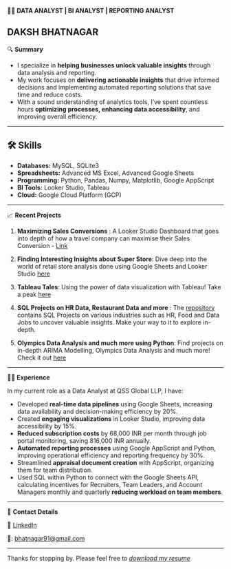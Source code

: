 🕵🏼 **DATA ANALYST | BI ANALYST | REPORTING ANALYST**

DAKSH BHATNAGAR
---

 🔍 **Summary**

- I specialize in **helping businesses unlock valuable insights** through data analysis and reporting.
- My work focuses on **delivering actionable insights** that drive informed decisions and implementing automated reporting solutions that save time and reduce costs.
- With a sound understanding of analytics tools, I’ve spent countless hours **optimizing processes, enhancing data accessibility**, and improving overall efficiency.
---

## 🛠️ Skills

- **Databases:** MySQL, SQLite3
- **Spreadsheets:** Advanced MS Excel, Advanced Google Sheets
- **Programming:** Python, Pandas, Numpy, Matplotlib, Google AppScript
- **BI Tools:** Looker Studio, Tableau
- **Cloud:** Google Cloud Platform (GCP)

---


 📈 **Recent Projects**

1. **Maximizing Sales Conversions** : A Looker Studio Dashboard that goes into depth of how a travel company can maximise their Sales Conversion - [Link](https://lookerstudio.google.com/reporting/cc4ee68d-2634-4110-8652-811626ea9b05/page/p_4qnx3lohhd)
   
2. **Finding Interesting Insights about Super Store**: Dive deep into the world of retail store analysis done using Google Sheets and Looker Studio [here](https://docs.google.com/spreadsheets/d/14h0UCZOhi1nQx7oT7DY8SYmqp3S0Y5UssEjkGAuVgXo/edit#gid=312503756) 
   
3. **Tableau Tales**: Using the power of data visualization with Tableau! Take a peak [here](https://public.tableau.com/app/profile/daksh.bhatnagar) 
   
4. **SQL Projects on HR Data, Restaurant Data and more** : The [repository](https://github.com/dakshbhatnagar/SQLProjects) contains SQL Projects on various industries such as HR, Food and Data Jobs to uncover valuable insights. Make your way to it to explore in-depth.
 
5. **Olympics Data Analysis and much more using Python**: Find projects on in-depth ARIMA Modelling, Olympics Data Analysis and much more! Check it out [here](https://github.com/dakshbhatnagar/projects) 
---

👨‍💻 **Experience**

In my current role as a Data Analyst at QSS Global LLP, I have:

- Developed **real-time data pipelines** using Google Sheets, increasing data availability and decision-making efficiency by 20%.
- Created **engaging visualizations** in Looker Studio, improving data accessibility by 15%.
- **Reduced subscription costs** by 68,000 INR per month through job portal monitoring, saving 816,000 INR annually.
- **Automated reporting processes** using Google AppScript and Python, improving operational efficiency and reporting frequency by 30%.
- Streamlined **appraisal document creation** with AppScript, organizing them for team distribution.
- Used SQL within Python to connect with the Google Sheets API, calculating incentives for Recruiters, Team Leaders, and Account Managers monthly and quarterly **reducing workload on team members**.
  
---

📇 **Contact Details**

🔗 [LinkedIn](https://www.linkedin.com/in/dakshb/)

📧: bhatnagar91@gmail.com

---

Thanks for stopping by. Please feel free to *[download my resume](https://drive.google.com/file/d/1M2PYWuYh-p8yFBJ5ta00iKHO1tDZieJy/view)*
